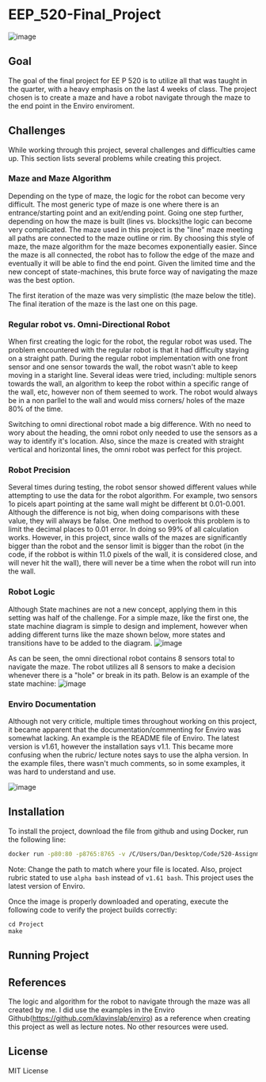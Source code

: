 # EEP_520-Final_Project

![image](https://user-images.githubusercontent.com/77210680/121297001-78b22800-c8a6-11eb-9d5d-45d885b57df1.png)


## Goal
The goal of the final project for EE P 520 is to utilize all that was taught in the quarter, with a heavy emphasis on the last 4 weeks of class. The project chosen is to create a maze and have a robot navigate through the maze to the end point in the Enviro enviroment. 

## Challenges

While working through this project, several challenges and difficulties came up. This section lists several problems while creating this project.

### Maze and Maze Algorithm

Depending on the type of maze, the logic for the robot can become very difficult. The most generic type of maze is one where there is an entrance/starting point and an exit/ending point. Going one step further, depending on how the maze is built (lines vs. blocks)the logic can become very complicated. The maze used in this project is the "line" maze meeting all paths are connected to the maze outline or rim. By choosing this style of maze, the maze algorithm for the maze becomes exponentially easier. Since the maze is all connected, the robot has to follow the edge of the maze and eventually it will be able to find the end point. Given the limited time and the new concept of state-machines, this brute force way of navigating the maze was the best option.

The first iteration of the maze was very simplistic (the maze below the title). The final iteration of the maze is the last one on this page.


### Regular robot vs. Omni-Directional Robot

When first creating the logic for the robot, the regular robot was used. The problem encountered with the regular robot is that it had difficulty staying on a straight path. During the regular robot implementation with one front sensor and one sensor towards the wall, the robot wasn't able to keep moving in a staright line.  Several ideas were tried, including: multiple senors towards the wall, an algorithm to keep the robot within a specific range of the wall, etc, however non of them seemed to work. The robot would always be in a non parllel to the wall and would miss corners/ holes of the maze 80% of the time. 

Switching to omni directional robot made a big difference. With no need to wory about the heading, the omni robot only needed to use the sensors as a way to identify it's location. Also, since the maze is created with straight vertical and horizontal lines, the omni robot was perfect for this project.


### Robot Precision

Several times during testing, the robot sensor showed different values while attempting to use the data for the robot algorithm.  For example, two sensors 1o picels apart pointing at the same wall might be different bt 0.01-0.001. Although the difference is not big, when doing comparisons with these value, they will always be false. One method to overlook this problem is to limit the decimal places to 0.01 error.  In doing so 99% of all calculation works. However, in this project, since walls of the mazes are significantly bigger than the robot and the sensor limit is bigger than the robot (in the code, if the robbot is within 11.0 pixels of the wall, it is considered close, and will never hit the wall), there will never be a time when the robot will run into the wall.

### Robot Logic

Although State machines are not a new concept, applying them in this setting was half of the challenge. For a simple maze, like the first one, the state machine diagram is simple to design and implement, however when adding different turns like the maze shown below, more states and transitions have to be added to the diagram. 
![image](https://user-images.githubusercontent.com/77210680/121435318-81047480-c933-11eb-9d70-6dc4a9a60be9.png)

As can be seen, the omni directional robot contains 8 sensors total to navigate the maze. The robot utilizes all 8 sensors to make a decision whenever there is a "hole" or break in its path. Below is an example of the state machine:
![image](https://user-images.githubusercontent.com/77210680/121471038-e5dfbf00-c973-11eb-986d-f35534039abb.png)



### Enviro Documentation
Although not very criticle, multiple times throughout working on this project, it became apparent that the documentation/commenting for Enviro was somewhat lacking. An example is the README file of Enviro. The latest version is v1.61, however the installation says v1.1. This became more confusing when the rubric/ lecture notes says to use the alpha version. In the example files, there wasn't much comments, so in some examples, it was hard to understand and use.





![image](https://user-images.githubusercontent.com/77210680/121453803-98088e00-c956-11eb-80de-3af684e960dc.png)


## Installation
To install the project, download the file from github and using Docker, run the following line:

```bash
docker run -p80:80 -p8765:8765 -v /C/Users/Dan/Desktop/Code/520-Assignments/Project:/source -it klavins/enviro:v1.61 bash
```

Note: Change the path to match where your file is located. Also, project rubric stated to use ```alpha bash``` instead of ```v1.61 bash```. This project uses the latest version of Enviro.

Once the image is properly downloaded and operating, execute the following code to verify the project builds correctly:

```
cd Project
make
```


## Running Project

## References

The logic and algorithm for the robot to navigate through the maze was all created by me. I did use the examples in the Enviro Github(https://github.com/klavinslab/enviro) as a reference when creating this project as well as lecture notes. No other resources were used.

## License
MIT License
